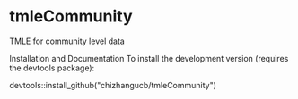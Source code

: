 # tmleCommunity
TMLE for community level data

Installation and Documentation
To install the development version (requires the devtools package):

devtools::install_github("chizhangucb/tmleCommunity")
